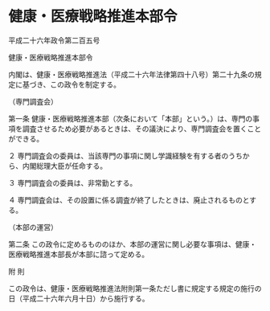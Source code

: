 # 健康・医療戦略推進本部令

平成二十六年政令第二百五号

健康・医療戦略推進本部令

内閣は、健康・医療戦略推進法（平成二十六年法律第四十八号）第二十九条の規定に基づき、この政令を制定する。

（専門調査会）

第一条 健康・医療戦略推進本部（次条において「本部」という。）は、専門の事項を調査させるため必要があるときは、その議決により、専門調査会を置くことができる。

２ 専門調査会の委員は、当該専門の事項に関し学識経験を有する者のうちから、内閣総理大臣が任命する。

３ 専門調査会の委員は、非常勤とする。

４ 専門調査会は、その設置に係る調査が終了したときは、廃止されるものとする。

（本部の運営）

第二条 この政令に定めるもののほか、本部の運営に関し必要な事項は、健康・医療戦略推進本部長が本部に諮って定める。

附 則

この政令は、健康・医療戦略推進法附則第一条ただし書に規定する規定の施行の日（平成二十六年六月十日）から施行する。
